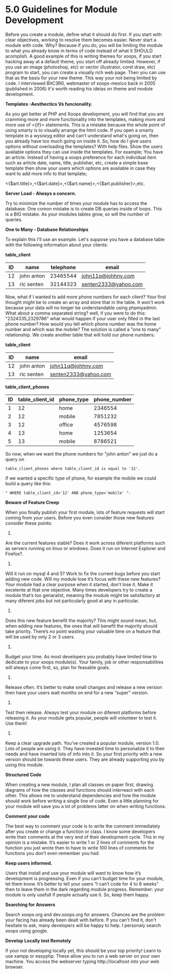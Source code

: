# 5.0 Guidelines for Module Development

Before you create a module, define what it should do first. If you start with clear objectives, working to resolve them becomes easier. Never start a module with code. Why? Because if you do, you will be limiting the module to what you already know in terms of code instead of what it SHOULD acomplish. A good example of this is writing themes for xoops, if you start hacking away at a default theme, you start off already limited. However, if you use an image (photoshop, etc) or vector (ilustrator, corel draw, etc) program to start, you can create a visually rich web page. Then you can use that as the basis for your new theme. This way your not being limited by code. I interviewed BitC3R0, webmaster of xoops-mexico back in 2005 (published in 2006) it's worth reading his ideias on theme and module development.

**Templates -Aesthectics Vs funcionality.**

As you get better at PHP and Xoops development, you will find that you are cramming more and more functionality into the templates, making more and more use of <{if}> statements. This is a mistake because the whole point of using smarty is to visually arrange the html code. If you open a smarty template in a wysiwyg editor and can't understand what's going on, then you already have too much going on inside it. So, how do I give users options without overloading the templates? With help files. Show the users available options they can use inside the templates. For example; You have an article. Instead of having a xoops preference for each individual item such as article date, name, title, publisher, etc, create a simple base template then show your users which options are available in case they want to add more info to that template;

<{$art.title}>,<{$art.date}>,<{$art.name}>,<{$art.publisher}>,etc.

**Server Load - Always a concern.**

Try to minimize the number of times your module has to access the database. One comon mistake is to create DB queries inside of loops. This is a BIG mistake. As your modules tables grow, so will the number of queries.

**One to Many - Database Relationships**

To explain this I'll use an example. Let's suppose you have a database table with the following information about your clients:

**table_client**

|ID|name|telephone|email|
|-|-|-|-|
|12|john anton|23465544|john11q@johhny.com|
|13|ric senten|32144323|senten2333@yahoo.com|


Now, what if I wanted to add more phone numbers for each client? Your first thought might be to create an array and store that in the table. It won't work because your data will no longer be understandable using phpmyadmin. What about a comma separated string? well, if you were to do this: "2324335,2329786" what would happen if your user only filled in the last phone number? How would you tell which phone number was the home number and which was the mobile? The solution is called a "one to many" relationship. We create another table that will hold our phone numbers:

**table_client**

|ID|name|email|
|-|-|-|
|12|john anton|john11q@johhny.com|
|13|ric senten|senten2333@yahoo.com|



**table_client_phones**

|ID|table_client_id|phone_type|phone_number|
|-|-|-|-|
|1|12|home|2346554|
|2|12|mobile|7851232|
|3|12|office|4576598|
|4|13|home|1253654|
|5|13|mobile|8786521|

So now, when we want the phone numbers for "john anton" we just do a query on

```table_client_phones where table_client_id is equal to '12'. ```

If we wanted a specific type of phone, for example the mobile we could build a query like this: 

```" WHERE table_client_id='12' AND phone_type='mobile' ".```


**Beware of Feature Creep**

When you finally publish your first module, lots of feature requests will start coming from your users. Before you even consider those new features consider these points:

1. 
Are the current features stable? Does it work across diferent platforms such as servers running on linux or windows. Does it run on Internet Explorer and Firefox?. 

1. 
Will it run on mysql 4 and 5? Work to fix the current bugs before you start adding new code.
Will my module lose it’s focus with these new features? Your module had a clear purpose when it started, don’t lose it. Make it excelente at that one objective. Many times developers try to create a module that’s too genaralist, meaning the module might be satisfactory at many diferent jobs but not particularly good at any in particular.

1. 
Does this new feature benefit the majority? This might sound mean, but, when adding new features, the ones that will benefit the majority should take priority. There’s no point wasting your valuable time on a feature that will be used by only 2 or 3 users.

1. 
Budget your time. As most developers you probably have limited time to dedicate to your xoops module(s). Your family, job or other responsabilities will always come first, so, plan for feasable goals.

1. 
Release often. It’s better to make small changes and release a new version then have your users wait months on end for a new “super” version.

1. 
Test then release. Always test your module on diferent platforms before releasing it. As your module gets popular, people will volunteer to test it. Use them!

1. 
Keep a clear upgrade path. You’ve created a popular module, version 1.0. Lots of people are using it. They have invested time to personalize it to their needs and have inserted lots of info into it. So your first priority with a new version should be towards these users. They are already supporting you by using this module.

**Structured Code**

When creating a new module, I plan all classes on paper first, drawing diagrams of how the classes and functions should interreact with each other. This allows me to understand dependencies and how the module should work before writing a single line of code. Even a little planning for your module will save you a lot of problems latter on when writing functions.

**Comment your code**

The best way to comment your code is to write the comment immediately after you create or change a function or class. I know some developers write their comments at the very end of their development cycle. This in my opinion is a mistake. It’s easier to write 1 or 2 lines of comments for the function you just wrote then to have to write 100 lines of comments for functions you don’t even remember you had.

**Keep users informed.**

Users that install and use your module will want to know how it’s development is progressing. Even if you can’t budget time for your module, let them know. It’s better to tell your users “I can’t code for 4 to 8 weeks” then to leave them in the dark regarding module progress. Remember: your module is only usefull if people actually use it. So, keep them happy.

**Searching for Answers**

Search xoops.org and dev.xoops.org for answers. Chances are the problem your facing has already been dealt with before. If you can't find it, don't hesitate to ask, many developers will be happy to help. I personaly search xoops using google.

**Develop Locally test Remotely**

If your not developing locally yet, this should be your top priority! Learn to use xampp or easyphp. These allow you to run a web server on your own machine. You access the webserver typing http://localhost into your web browser.


